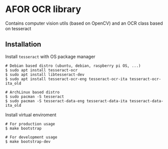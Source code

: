 # AFOR OCR library
Contains computer vision utils (based on OpenCV) and an OCR class based on tesseract


## Installation
Install `tesseract` with OS package manager

```SHELL
# Debian based distro (ubuntu, debian, raspberry pi OS, ...)
$ sudo apt install tesseract-ocr
$ sudo apt install libtesseract-dev
$ sudo apt install tesseract-ocr-eng tesseract-ocr-ita tesseract-ocr-ita_old

# ArchLinux based distro
$ sudo pacman -S tesseract
$ sudo pacman -S tesseract-data-eng tesseract-data-ita tesseract-data-ita_old
```

Install virtual enviroment

```shell
# For production usage
$ make bootstrap

# For development usage
$ make bootstrap-dev
```
